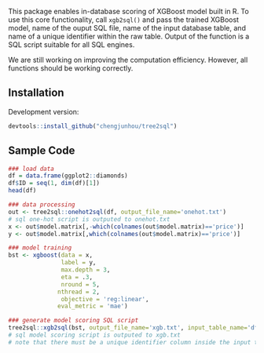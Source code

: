 This package enables in-database scoring of XGBoost model built in R. 
To use this core functionality, call `xgb2sql()` and pass the trained XGBoost model, 
name of the ouput SQL file, name of the input database table, and name of a unique identifier within the raw table. 
Output of the function is a SQL script suitable for all SQL engines.

We are still working on improving the computation efficiency. However, all functions should be working correctly.


## Installation
Development version:
```r
devtools::install_github("chengjunhou/tree2sql")
```


## Sample Code
```r
### load data
df = data.frame(ggplot2::diamonds)
df$ID = seq(1, dim(df)[1])
head(df)

### data processing
out <- tree2sql::onehot2sql(df, output_file_name='onehot.txt')
# sql one-hot script is outputed to onehot.txt
x <- out$model.matrix[,-which(colnames(out$model.matrix)=='price')]
y <- out$model.matrix[,which(colnames(out$model.matrix)=='price')]

### model training
bst <- xgboost(data = x,
               label = y,
               max.depth = 3,
               eta = .3,
               nround = 5,
              nthread = 2,
               objective = 'reg:linear',
              eval_metric = 'mae')

### generate model scoring SQL script
tree2sql::xgb2sql(bst, output_file_name='xgb.txt', input_table_name='df_diamonds', unique_id='ID')
# sql model scoring script is outputed to xgb.txt
# note that there must be a unique identifier column inside the input table
```

